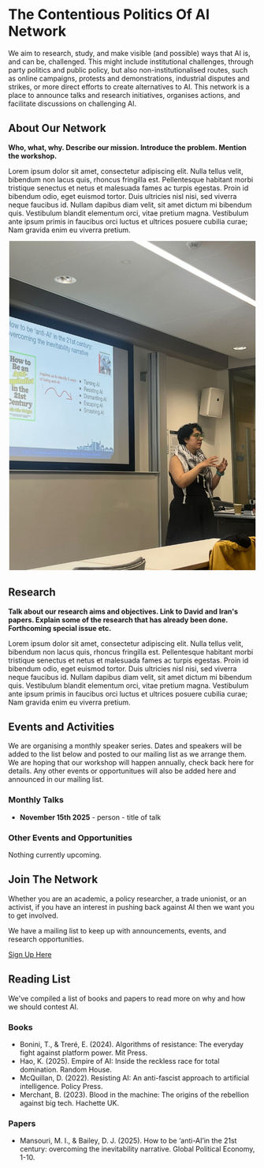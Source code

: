 # The Contentious Politics Of AI Network
We aim to research, study, and make visible (and possible) ways that AI is, and can be, challenged. This might include institutional challenges, through party politics and public policy, but also non-institutionalised routes, such as online campaigns, protests and demonstrations, industrial disputes and strikes, or more direct efforts to create alternatives to AI. This network is a place to announce talks and research initiatives, organises actions, and facilitate discussions on challenging AI.


## About Our Network

**Who, what, why. Describe our mission. Introduce the problem. Mention the workshop.**

Lorem ipsum dolor sit amet, consectetur adipiscing elit. Nulla tellus velit, bibendum non lacus quis, rhoncus fringilla est. Pellentesque habitant morbi tristique senectus et netus et malesuada fames ac turpis egestas. Proin id bibendum odio, eget euismod tortor. Duis ultricies nisl nisi, sed viverra neque faucibus id. Nullam dapibus diam velit, sit amet dictum mi bibendum quis. Vestibulum blandit elementum orci, vitae pretium magna. Vestibulum ante ipsum primis in faucibus orci luctus et ultrices posuere cubilia curae; Nam gravida enim eu viverra pretium.

<p align="center">
  <img src="docs/assets/images/IranPresenting.jpeg" alt="Iran Mansouri presenting at our summer workshop" width="500" height="667">
</p>

## Research

**Talk about our research aims and objectives. Link to David and Iran's papers. Explain some of the research that has already been done. Forthcoming special issue etc.**

Lorem ipsum dolor sit amet, consectetur adipiscing elit. Nulla tellus velit, bibendum non lacus quis, rhoncus fringilla est. Pellentesque habitant morbi tristique senectus et netus et malesuada fames ac turpis egestas. Proin id bibendum odio, eget euismod tortor. Duis ultricies nisl nisi, sed viverra neque faucibus id. Nullam dapibus diam velit, sit amet dictum mi bibendum quis. Vestibulum blandit elementum orci, vitae pretium magna. Vestibulum ante ipsum primis in faucibus orci luctus et ultrices posuere cubilia curae; Nam gravida enim eu viverra pretium.

## Events and Activities

We are organising a monthly speaker series. Dates and speakers will be added to the list below and posted to our mailing list as we arrange them. We are hoping that our workshop will happen annually, check back here for details. Any other events or opportunitues will also be added here and announced in our mailing list.

### Monthly Talks
+ **November 15th 2025** - person -  title of talk

### Other Events and Opportunities

Nothing currently upcoming.

## Join The Network

Whether you are an academic, a policy researcher, a trade unionist, or an activist, if you have an interest in pushing back against AI then we want you to get involved. 

We have a mailing list to keep up with announcements, events, and research opportunities.

[Sign Up Here](https://forms.office.com/e/t30XZjtpif)

## Reading List
We've compiled a list of books and papers to read more on why and how we should contest AI.

### Books
+ Bonini, T., & Treré, E. (2024). Algorithms of resistance: The everyday fight against platform power. Mit Press.
+ Hao, K. (2025). Empire of AI: Inside the reckless race for total domination. Random House.
+ McQuillan, D. (2022). Resisting AI: An anti-fascist approach to artificial intelligence. Policy Press.
+ Merchant, B. (2023). Blood in the machine: The origins of the rebellion against big tech. Hachette UK.

### Papers
+ Mansouri, M. I., & Bailey, D. J. (2025). How to be ‘anti-AI’in the 21st century: overcoming the inevitability narrative. Global Political Economy, 1-10.
